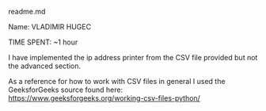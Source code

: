 readme.md

Name: VLADIMIR HUGEC

TIME SPENT: ~1 hour

I have implemented the ip address printer from the CSV file provided but not the advanced section.

As a reference for how to work with CSV files in general I used the GeeksforGeeks source found here: 
https://www.geeksforgeeks.org/working-csv-files-python/